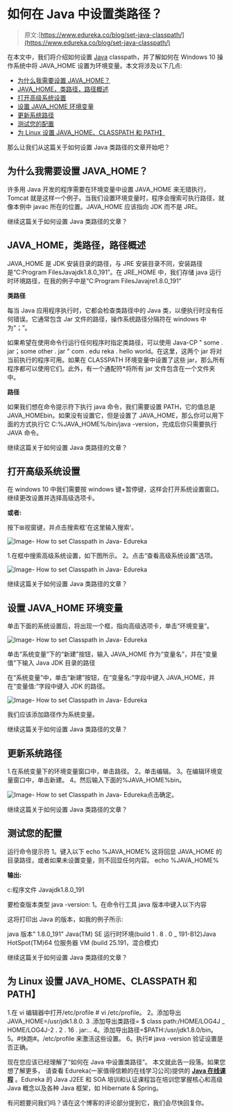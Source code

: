 # 如何在 Java 中设置类路径？

> 原文:[https://www.edureka.co/blog/set-java-classpath/](https://www.edureka.co/blog/set-java-classpath/)

在本文中，我们将介绍如何设置 [Java](https://www.edureka.co/blog/java-tutorial/) classpath，并了解如何在 Windows 10 操作系统中将 JAVA_HOME 设置为环境变量。本文将涉及以下几点:

*   [为什么我需要设置 JAVA_HOME？](#WhydoIneedtosetJAVA_HOME?)
*   [JAVA_HOME，类路径，路径概述](#JAVA_HOME,CLASSPATH,PATHOverview)
*   [打开高级系统设置](#OpenAdvancedSystemSettings)
*   [设置 JAVA_HOME 环境变量](#SetJAVA_HOMEEnvironmentvariable)
*   [更新系统路径](#UpdateSystemPATH)
*   [测试您的配置](#Testyourconfiguration)
*   [为 Linux 设置 JAVA_HOME、CLASSPATH 和 PATH】](#SetupJAVA_HOME,CLASSPATHandPATHForLinux)

那么让我们从这篇关于如何设置 Java 类路径的文章开始吧？

## **为什么我需要设置 JAVA_HOME？**

许多用 Java 开发的程序需要在环境变量中设置 JAVA_HOME 来无错执行，Tomcat 就是这样一个例子。当我们设置环境变量时，程序会搜索可执行路径，就像本例中 javac 所在的位置。JAVA_HOME 应该指向 JDK 而不是 JRE。

继续这篇关于如何设置 Java 类路径的文章？

## **JAVA_HOME，类路径，路径概述**

JAVA_HOME 是 JDK 安装目录的路径，与 JRE 安装目录不同，安装路径是“C:Program FilesJavajdk1.8.0_191”。在 JRE_HOME 中，我们存储 java 运行时环境路径，在我的例子中是“C:Program FilesJavajre1.8.0_191”

**类路径**

每当 Java 应用程序执行时，它都会检查类路径中的 Java 类，以便执行时没有任何错误。它通常包含 Jar 文件的路径，操作系统路径分隔符在 windows 中为“；”。

如果希望在使用命令行运行任何程序时指定类路径，可以使用 Java-CP " some . jar；some other . jar " com . edu reka . hello world。在这里，这两个 jar 将对当前执行的程序可用。如果在 CLASSPATH 环境变量中设置了这些 jar，那么所有程序都可以使用它们。此外，有一个通配符*将所有 jar 文件包含在一个文件夹中。

**路径**

如果我们想在命令提示符下执行 java 命令，我们需要设置 PATH，它的值总是 JAVA_HOMEbin。如果没有设置它，但是设置了 JAVA_HOME，那么你可以用下面的方式执行它 C:%JAVA_HOME%/bin/java -version，完成后你只需要执行 JAVA 命令。

继续这篇关于如何设置 Java 类路径的文章？

## **打开高级系统设置**

在 windows 10 中我们需要按 windows 键+暂停键，这样会打开系统设置窗口。继续更改设置并选择高级选项卡。

**或者:**

按下⊞视窗键，并点击搜索框'在这里输入搜索'。

![Image- How to set Classpath in Java- Edureka](../Images/07daec6c58a42cc2a6d9ea0ad30aa430.png)

1.在框中搜索高级系统设置，如下图所示。 2。点击“查看高级系统设置”选项。

![Image- How to set Classpath in Java- Edureka](../Images/6e979e4bbdf10eb9592925ac5b8b46b7.png)

继续这篇关于如何设置 Java 类路径的文章？

## **设置 JAVA_HOME 环境变量**

单击下面的系统设置后，将出现一个框，指向高级选项卡，单击“环境变量”。

![Image- How to set Classpath in Java- Edureka](../Images/57c4ac163e02b52fc766536352b156fd.png)

单击“系统变量”下的“新建”按钮，输入 JAVA_HOME 作为“变量名”，并在“变量值”下输入 Java JDK 目录的路径

在“系统变量”中，单击“新建”按钮，在“变量名:”字段中键入 JAVA_HOME，并在“变量值:”字段中键入 JDK 的路径。

![Image- How to set Classpath in Java- Edureka](../Images/d815f22851074c26f9fac826fbc086b2.png)

我们应该添加路径作为系统变量。

继续这篇关于如何设置 Java 类路径的文章？

## **更新系统路径**

1.在系统变量下的环境变量窗口中，单击路径。 2。单击编辑。 3。在编辑环境变量窗口中，单击新建。 4。然后输入下面的%JAVA_HOME%bin。

![Image- How to set Classpath in Java- Edureka](../Images/b8eaaf717729c2a1fe3c884cfce97571.png)点击确定。

继续这篇关于如何设置 Java 类路径的文章？

## **测试您的配置**

运行命令提示符 1。键入以下 echo %JAVA_HOME% 这将回显 JAVA_HOME 的目录路径，或者如果未设置变量，则不回显任何内容。 echo %JAVA_HOME%

**输出:**

c:程序文件 Javajdk1.8.0_191

要检查版本类型 java -version: 1。在命令行工具 java 版本中键入以下内容

这将打印出 Java 的版本，如我的例子所示:

java 版本" 1.8.0_191" Java(TM) SE 运行时环境(build 1 . 8 . 0 _ 191-B12)Java HotSpot(TM)64 位服务器 VM (build 25.191，混合模式)

继续这篇关于如何设置 Java 类路径的文章？

## **为 Linux 设置 JAVA_HOME、CLASSPATH 和 PATH】**

1.在 vi 编辑器中打开/etc/profile # vi /etc/profile。 2。添加导出 JAVA_HOME=/usr/jdk1.8.0\. 3 .添加导出类路径= $ class path:/HOME/LOG4J _ HOME/LOG4J-2 . 2 . 16 . jar:.. 4。添加导出路径=$PATH:/usr/jdk1.8.0/bin。 5。#快跑#。/etc/profile 来激活这些设置。 6。执行# java -version 验证设置是否正确。

现在您应该已经理解了“如何在 Java 中设置类路径”。  本文就此告一段落。如果您想了解更多， 请查看 Edureka(一家值得信赖的在线学习公司)提供的 [**Java 在线课程**](https://www.edureka.co/java-j2ee-training-course) 。Edureka 的 Java J2EE 和 SOA 培训和认证课程旨在培训您掌握核心和高级 Java 概念以及各种 Java 框架，如 Hibernate & Spring。

有问题要问我们吗？请在这个博客的评论部分提到它，我们会尽快回复你。